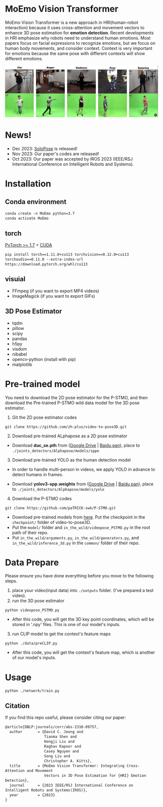 
# MoEmo Vision Transformer
MoEmo Vision Transformer is a new approach in HRI(human-robot interaction) because it uses cross-attention and movement vectors to enhance 3D pose estimation for __emotion detection__. Recent developments in HRI emphasize why robots need to understand human emotions. Most papers focus on facial expressions to recognize emotions, but we focus on human body movements, and consider context. Context is very important for emotions because the same pose with different contexts will show different emotions.

<div align="center">
    <img src="assest/datset.png", width="900">
</div>

# News!
- Dec 2023: [SoloPose]([https://developer.nvidia.com/cuda-downloads](https://github.com/Santa-Clara-Media-Lab/SoloPose)) is released!
- Nov 2023: Our paper's codes are released!
- Oct 2023: Our paper was accepted by IROS 2023 (IEEE/RSJ International Conference on Intelligent Robots and Systems).

# Installation
## Conda environment
```shell
conda create -n MoEmo python=3.7
conda activate MoEmo
```
## torch
[PyTorch >= 1.7](https://pytorch.org/) + [CUDA](https://developer.nvidia.com/cuda-downloads)
```
pip install torch==1.11.0+cu113 torchvision==0.12.0+cu113 torchaudio==0.11.0 --extra-index-url https://download.pytorch.org/whl/cu113
```

## visuial

- FFmpeg (if you want to export MP4 videos)
- ImageMagick (if you want to export GIFs)

## 3D Pose Estimator

- tqdm
- pillow
- scipy
- pandas
- h5py
- visdom
- nibabel
- opencv-python (install with pip)
- matplotlib






# Pre-trained model
You need to download the 2D pose estimator for the P-STMO, and then download the Pre-trained P-STMO wild data model for the 3D pose estimator.

1. Git the 2D pose estimator codes
```
git clone https://github.com/zh-plus/video-to-pose3D.git
```

2. Download pre-trained ALphapose as a 2D pose estimator

- Download **duc_se.pth** from ([Google Drive](https://drive.google.com/open?id=1OPORTWB2cwd5YTVBX-NE8fsauZJWsrtW) | [Baidu pan](https://pan.baidu.com/s/15jbRNKuslzm5wRSgUVytrA)),
         place to `./joints_detectors/Alphapose/models/sppe`


3. Download pre-trained YOLO as the human detection model
- In order to handle multi-person in videos, we apply YOLO in advance to detect humans in frames.

- Download **yolov3-spp.weights** from ([Google Drive](https://drive.google.com/open?id=1D47msNOOiJKvPOXlnpyzdKA3k6E97NTC) | [Baidu pan](https://pan.baidu.com/s/1Zb2REEIk8tcahDa8KacPNA)),
         place to `./joints_detectors/Alphapose/models/yolo`

4. Download the P-STMO codes
```
git clone https://github.com/paTRICK-swk/P-STMO.git
```
- Download pre-trained models from [here](https://drive.google.com/file/d/1vLtC86_hs01JKKRQ6akvdH5QDKxt71cY/view?usp=sharing). Put the checkpoint in the `checkpoint/` folder of video-to-pose3D.
- Put the `model/` folder and `in_the_wild/videopose_PSTMO.py` in the root path of their repo.
- Put `in_the_wild/arguments.py`, `in_the_wild/generators.py`, and `in_the_wild/inference_3d.py` in the `common/` folder of their repo.








# Data Prepare
Please ensure you have done everything before you move to the following steps.

1. place your video(input data) into `./outputs` folder. (I've prepared a test video).
2. run the 3D pose estimator
```
python videopose_PSTMO.py
```
- After this code, you will get the 3D key point coordinates, which will be stored in '.npy' files. This is one of our model's inputs.

3. run CLIP model to get the context's feature maps
```
python ./data/preCLIP.py
```
- After this code, you will get the context's feature map, which is another of our model's inputs.







# Usage
```
python ./network/train.py
```




## Citation
If you find this repo useful, please consider citing our paper:
```
@article{DBLP:journals/corr/abs-2310-09757,
  author       = {David C. Jeong and
                  Tianma Shen and
                  Hongji Liu and
                  Raghav Kapoor and
                  Casey Nguyen and
                  Song Liu and
                  Christopher A. Kitts},
  title        = {MoEmo Vision Transformer: Integrating Cross-Attention and Movement
                  Vectors in 3D Pose Estimation for {HRI} Emotion Detection},
  journal      = {2023 IEEE/RSJ International Conference on Intelligent Robots and Systems(IROS)},
  year         = {2023}
}
```
